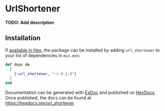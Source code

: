 # UrlShortener

**TODO: Add description**

## Installation

If [available in Hex](https://hex.pm/docs/publish), the package can be installed
by adding `url_shortener` to your list of dependencies in `mix.exs`:

```elixir
def deps do
  [
    {:url_shortener, "~> 0.1.0"}
  ]
end
```

Documentation can be generated with [ExDoc](https://github.com/elixir-lang/ex_doc)
and published on [HexDocs](https://hexdocs.pm). Once published, the docs can
be found at <https://hexdocs.pm/url_shortener>.

